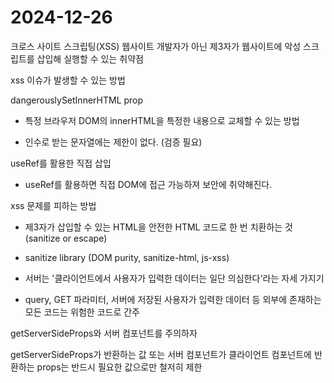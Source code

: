 # 2024-12-26

크로스 사이트 스크립팅(XSS)
웹사이트 개발자가 아닌 제3자가 웹사이트에 악성 스크립트를 삽입해 실행할 수 있는 취약점

xss 이슈가 발생할 수 있는 방법

dangerouslySetInnerHTML prop

- 특정 브라우저 DOM의 innerHTML을 특정한 내용으로 교체할 수 있는 방법

- 인수로 받는 문자열에는 제한이 없다. (검증 필요)

useRef를 활용한 직접 삽입

- useRef를 활용하면 직접 DOM에 접근 가능하져 보안에 취약해진다.

xss 문제를 피하는 방법

- 제3자가 삽입할 수 있는 HTML을 안전한 HTML 코드로 한 번 치환하는 것(sanitize or escape)

- sanitize library (DOM purity, sanitize-html, js-xss)

- 서버는 '클라이언트에서 사용자가 입력한 데이터는 일단 의심한다'라는 자세 가지기

- query, GET 파라미터, 서버에 저장된 사용자가 입력한 데이터 등 외부에 존재하는 모든 코드는 위험한 코드로 간주

getServerSideProps와 서버 컴포넌트를 주의하자

getServerSideProps가 반환하는 값 또는 서버 컴포넌트가 클라이언트 컴포넌트에 반환하는 props는 반드시 필요한 값으로만 철저히 제한
